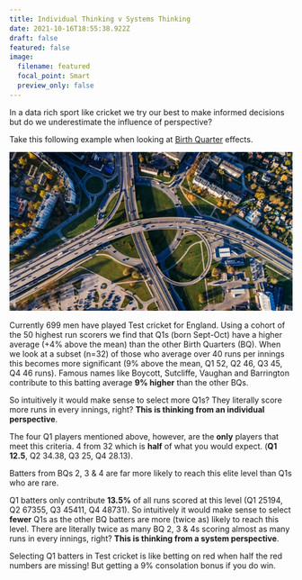 ```yaml
---
title: Individual Thinking v Systems Thinking
date: 2021-10-16T18:55:38.922Z
draft: false
featured: false
image:
  filename: featured
  focal_point: Smart
  preview_only: false
---
```

In a data rich sport like cricket we try our best to make informed decisions but do we underestimate the influence of perspective?

Take this following example when looking at [Birth Quarter](https://onemoresummer.co.uk/post/what-is-birth-quarter/) effects.

![](pexels-aleksejs-bergmanis-681335.jpg)

Currently 699 men have played Test cricket for England. Using a cohort of the 50 highest run scorers we find that Q1s (born Sept-Oct) have a higher average (+4% above the mean) than the other Birth Quarters (BQ). When we look at a subset (n=32) of those who average over 40 runs per innings this becomes more significant (9% above the mean, Q1 52, Q2 46, Q3 45, Q4 46 runs). Famous names like Boycott, Sutcliffe, Vaughan and Barrington contribute to this batting average **9% higher** than the other BQs.

So intuitively it would make sense to select more Q1s? They literally score more runs in every innings, right? **This is thinking from an individual perspective**.

The four Q1 players mentioned above, however, are the **only** players that meet this criteria. 4 from 32 which is **half** of what you would expect. (**Q1** **12.5**, Q2 34.38, Q3 25, Q4 28.13). 

Batters from BQs 2, 3 & 4 are far more likely to reach this elite level than Q1s who are rare.

Q1 batters only contribute **13.5%** of all runs scored at this level (Q1 25194, Q2 67355, Q3 45411, Q4 48731). So intuitively it would make sense to select **fewer** Q1s as the other BQ batters are more (twice as) likely to reach this level. There are literally twice as many BQ 2, 3 & 4s scoring almost as many runs in every innings, right? **This is thinking from a system perspective**.

Selecting Q1 batters in Test cricket is like betting on red when half the red numbers are missing! But getting a 9% consolation bonus if you do win.